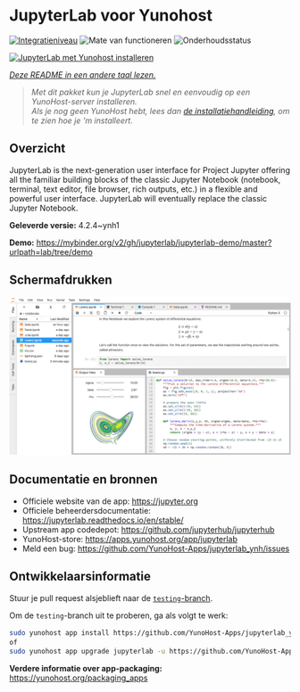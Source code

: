<!--
NB: Deze README is automatisch gegenereerd door <https://github.com/YunoHost/apps/tree/master/tools/readme_generator>
Hij mag NIET handmatig aangepast worden.
-->

# JupyterLab voor Yunohost

[![Integratieniveau](https://dash.yunohost.org/integration/jupyterlab.svg)](https://ci-apps.yunohost.org/ci/apps/jupyterlab/) ![Mate van functioneren](https://ci-apps.yunohost.org/ci/badges/jupyterlab.status.svg) ![Onderhoudsstatus](https://ci-apps.yunohost.org/ci/badges/jupyterlab.maintain.svg)

[![JupyterLab met Yunohost installeren](https://install-app.yunohost.org/install-with-yunohost.svg)](https://install-app.yunohost.org/?app=jupyterlab)

*[Deze README in een andere taal lezen.](./ALL_README.md)*

> *Met dit pakket kun je JupyterLab snel en eenvoudig op een YunoHost-server installeren.*  
> *Als je nog geen YunoHost hebt, lees dan [de installatiehandleiding](https://yunohost.org/install), om te zien hoe je 'm installeert.*

## Overzicht

JupyterLab is the next-generation user interface for Project Jupyter offering all the familiar building blocks of the classic Jupyter Notebook (notebook, terminal, text editor, file browser, rich outputs, etc.) in a flexible and powerful user interface. JupyterLab will eventually replace the classic Jupyter Notebook.


**Geleverde versie:** 4.2.4~ynh1

**Demo:** <https://mybinder.org/v2/gh/jupyterlab/jupyterlab-demo/master?urlpath=lab/tree/demo>

## Schermafdrukken

![Schermafdrukken van JupyterLab](./doc/screenshots/jupyterlab.png)

## Documentatie en bronnen

- Officiele website van de app: <https://jupyter.org>
- Officiele beheerdersdocumentatie: <https://jupyterlab.readthedocs.io/en/stable/>
- Upstream app codedepot: <https://github.com/jupyterhub/jupyterhub>
- YunoHost-store: <https://apps.yunohost.org/app/jupyterlab>
- Meld een bug: <https://github.com/YunoHost-Apps/jupyterlab_ynh/issues>

## Ontwikkelaarsinformatie

Stuur je pull request alsjeblieft naar de [`testing`-branch](https://github.com/YunoHost-Apps/jupyterlab_ynh/tree/testing).

Om de `testing`-branch uit te proberen, ga als volgt te werk:

```bash
sudo yunohost app install https://github.com/YunoHost-Apps/jupyterlab_ynh/tree/testing --debug
of
sudo yunohost app upgrade jupyterlab -u https://github.com/YunoHost-Apps/jupyterlab_ynh/tree/testing --debug
```

**Verdere informatie over app-packaging:** <https://yunohost.org/packaging_apps>
